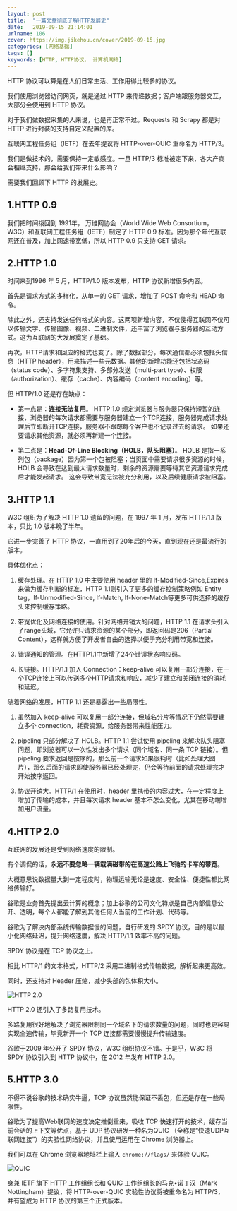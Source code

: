 ```yaml
---
layout: post
title:  "一篇文章彻底了解HTTP发展史"
date:   2019-09-15 21:14:01
urlname: 106
cover: https://img.jikehou.cn/cover/2019-09-15.jpg
categories: [网络基础]
tags: []
keywords: [HTTP, HTTP协议， 计算机网络]
---
```

HTTP 协议可以算是在人们日常生活、工作用得比较多的协议。

我们使用浏览器访问网页，就是通过 HTTP 来传递数据；客户端跟服务器交互，大部分会使用到 HTTP 协议。

对于我们做数据采集的人来说，也是再正常不过。Requests 和 Scrapy 都是对 HTTP 进行封装的支持自定义配置的库。

互联网工程任务组（IETF）在去年提议将 HTTP-over-QUIC 重命名为 HTTP/3。

我们是做技术的，需要保持一定敏感度。一旦 HTTP/3 标准被定下来，各大产商会相继支持，那会给我们带来什么影响？

需要我们回顾下 HTTP 的发展史。
<!-- more -->
## 1.HTTP 0.9

我们把时间拨回到 1991年， 万维网协会（World Wide Web Consortium，W3C）和互联网工程任务组（IETF）制定了 HTTP 0.9 标准。因为那个年代互联网还在普及，加上网速带宽低，所以 HTTP 0.9 只支持 GET 请求。

## 2.HTTP 1.0

时间来到1996 年 5 月，HTTP/1.0 版本发布，HTTP 协议新增很多内容。

首先是请求方式的多样化，从单一的 GET 请求，增加了 POST 命令和 HEAD 命令。

除此之外，还支持发送任何格式的内容。这两项新增内容，不仅使得互联网不仅可以传输文字、传输图像、视频、二进制文件，还丰富了浏览器与服务器的互动方式。这为互联网的大发展奠定了基础。

再次，HTTP请求和回应的格式也变了。除了数据部分，每次通信都必须包括头信息（HTTP header），用来描述一些元数据。其他的新增功能还包括状态码（status code）、多字符集支持、多部分发送（multi-part type）、权限（authorization）、缓存（cache）、内容编码（content encoding）等。

但 HTTP/1.0 还是存在缺点：

- 第一点是：**连接无法复用**。
HTTP 1.0 规定浏览器与服务器只保持短暂的连接，浏览器的每次请求都需要与服务器建立一个TCP连接，服务器完成请求处理后立即断开TCP连接，服务器不跟踪每个客户也不记录过去的请求。
如果还要请求其他资源，就必须再新建一个连接。

- 第二点是：**Head-Of-Line Blocking（HOLB，队头阻塞）**。
HOLB 是指一系列包（package）因为第一个包被阻塞；当页面中需要请求很多资源的时候，HOLB 会导致在达到最大请求数量时，剩余的资源需要等待其它资源请求完成后才能发起请求。
这会导致带宽无法被充分利用，以及后续健康请求被阻塞。

## 3.HTTP 1.1

W3C 组织为了解决 HTTP 1.0 遗留的问题，在 1997 年 1 月，发布 HTTP/1.1 版本，只比 1.0 版本晚了半年。

它进一步完善了 HTTP 协议，一直用到了20年后的今天，直到现在还是最流行的版本。

具体优化点：

1. 缓存处理。在 HTTP 1.0 中主要使用 header 里的 If-Modified-Since,Expires 来做为缓存判断的标准，HTTP 1.1则引入了更多的缓存控制策略例如 Entity tag，If-Unmodified-Since, If-Match, If-None-Match等更多可供选择的缓存头来控制缓存策略。

2. 带宽优化及网络连接的使用。针对网络开销大的问题，HTTP 1.1 在请求头引入了range头域，它允许只请求资源的某个部分，即返回码是206（Partial Content），这样就方便了开发者自由的选择以便于充分利用带宽和连接。

3. 错误通知的管理。在HTTP1.1中新增了24个错误状态响应码。

4. 长链接。HTTP/1.1 加入 Connection：keep-alive 可以复用一部分连接，在一个TCP连接上可以传送多个HTTP请求和响应，减少了建立和关闭连接的消耗和延迟。

随着网络的发展，HTTP 1.1 还是暴露出一些局限性。
1. 虽然加入 keep-alive 可以复用一部分连接，但域名分片等情况下仍然需要建立多个 connection，耗费资源，给服务器带来性能压力。

2. pipeling 只部分解决了 HOLB。HTTP 1.1 尝试使用 pipeling 来解决队头阻塞问题，即浏览器可以一次性发出多个请求（同个域名、同一条 TCP 链接）。但 pipeling 要求返回是按序的，那么前一个请求如果很耗时（比如处理大图片），那么后面的请求即使服务器已经处理完，仍会等待前面的请求处理完才开始按序返回。

3. 协议开销大。HTTP/1 在使用时，header 里携带的内容过大，在一定程度上增加了传输的成本，并且每次请求 header 基本不怎么变化，尤其在移动端增加用户流量。

## 4.HTTP 2.0

互联网的发展还是受到网络速度的限制。

有个调侃的话，**永远不要忽略一辆载满磁带的在高速公路上飞驰的卡车的带宽**。

大概意思说数据量大到一定程度时，物理运输无论是速度、安全性、便捷性都比网络传输好。

谷歌是业务首先提出云计算的概念；加上谷歌的公司文化特点是自己内部信息公开、透明，每个人都能了解到其他任何人当前的工作计划、代码等。

谷歌为了解决内部系统传输数据慢的问题，自行研发的 SPDY 协议，目的是以最小化网络延迟，提升网络速度，解决 HTTP/1.1 效率不高的问题。 

SPDY 协议是在 TCP 协议之上。

相比 HTTP/1 的文本格式，HTTP/2 采用二进制格式传输数据，解析起来更高效。

同时，还支持对 Header 压缩，减少头部的包体积大小。

![HTTP 2.0](https://img.jikehou.cn/img/20190915_1.png)

HTTP 2.0 还引入了多路复用技术。

多路复用很好地解决了浏览器限制同一个域名下的请求数量的问题，同时也更容易实现全速传输，毕竟新开一个 TCP 连接都需要慢慢提升传输速度。

谷歌于2009 年公开了 SPDY 协议，W3C 组织协议不错。于是乎，W3C 将 SPDY 协议引入到 HTTP 协议中，在 2012 年发布 HTTP 2.0。

## 5.HTTP  3.0

不得不说谷歌的技术确实牛逼，TCP 协议虽然能保证不丢包，但还是存在一些局限性。

谷歌为了提高Web联网的速度决定推倒重来，吸收 TCP 快速打开的技术，缓存当前会话的上下文等优点，基于 UDP 协议研发一种名为QUIC （全称是“快速UDP互联网连接”）的实验性网络协议，并且使用运用在 Chrome 浏览器上。

我们可以在 Chrome 浏览器地址栏上输入 `chrome://flags/` 来体验 QUIC。

![QUIC](https://img.jikehou.cn/img/20190915_2.png)

身兼 IETF 旗下 HTTP 工作组组长和 QUIC 工作组组长的马克•诺丁汉（Mark Nottingham）提议，将 HTTP-over-QUIC 实验性协议将被重命名为 HTTP/3，并有望成为 HTTP 协议的第三个正式版本。

